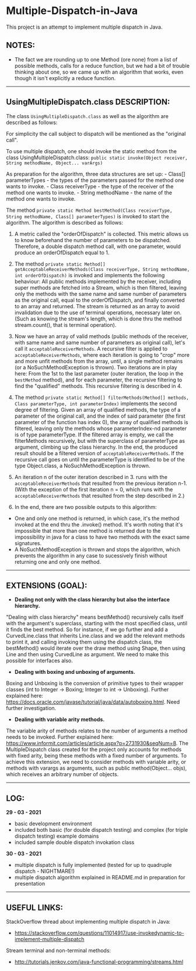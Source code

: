 # Multiple-Dispatch-in-Java

This project is an attempt to implement multiple dispatch in Java.

## NOTES:

- The fact we are rounding up to one Method (ore none) from a list of possible methods, calls for a reduce function, but we had a bit of trouble thinking about one, so we came up with an algorithm that works, even though it isn't explicitly a reduce function. 

---
## UsingMultipleDispatch.class DESCRIPTION:

The class `UsingMultipleDispatch.class` as well as the algorithm are described as follows:

   For simplicity the call subject to dispatch will be mentioned as the "original call".

   To use multiple dispatch, one should invoke the static method from the class UsingMultipleDispatch.class: `public static invoke(Object receiver, String methodName, Object... varArgs)`

   As preparation for the algorithm, three data structures are set up:
      - Class[] parameterTypes - the types of the parameters passed for the method one wants to invoke.
      - Class receiverType - the type of the receiver of the method one wants to invoke.
      - String methodName - the name of the method one wants to invoke.

   The method `private static Method bestMethod(Class receiverType, String methodName, Class[] parameterTypes)` is invoked to start the algorithm. The algorithm is described as follows:

   1. A metric called the "orderOfDispatch" is collected. This metric allows us to know beforehand the number of parameters to be dispatched. Therefore, a double dispatch method call, with one parameter, would produce an orderOfDispatch equal to 1.

   2. The method `private static Method[] getAcceptableReceiverMethods(Class receiverType, String methodName, int orderOfDispatch)` is invoked and implements the following behaviour: All public methods implemented by the receiver, including super methods are fetched into a Stream, which is then filtered, leaving only the methods with the same name and same number of parameters as the original call, equal to the orderOfDispatch, and finally converted to an array and returned. The stream is returned as an array to avoid invalidation due to the use of terminal operations, necessary later on. (Such as knowing the stream's length, which is done thru the method stream.count(), that is terminal operation).

   3. Now we have an array of valid methods (public methods of the receiver, with same name and same number of parameters as original call), let's call it `acceptableReceiverMethods`. A recursive filter is applied to `acceptableReceiverMethods`, where each iteration is going to "crop" more and more unfit methods from the array, until, a single method remains (or a NoSuchMethodException is thrown). Two iterations are in play here: From the 1st to the last parameter (outer iteration, the loop in the `bestMethod` method), and for each parameter, the recursive filtering to find the "qualified" methods. This recursive filtering is described in 4.

   4. The method `private static Method[] filterMethods(Method[] methods, Class parameterType, int parameterIndex)` implements the second degree of filtering. Given an array of qualified methods, the type of a parameter of the original call, and the index of said parameter (the first parameter of the function has index 0), the array of qualified methods is filtered, leaving only the methods whose parameterIndex-nd parameter is of type parameterType. If the filtered array is empty, we call the filterMethods recursively, but with the superclass of parameterType as argument, climbing up the class hierarchy. In the end, the produced result should be a filtered version of `acceptableReceiverMethods`. If the recursive call goes on until the parameterType is identified to be of the type Object.class, a NoSuchMethodException is thrown.

   5. An iteration n of the outer iteration described in 3. runs with the `acceptableReceiverMethods` that resulted from the previous iteration n-1. (With the exception of the first iteration n = 0, which runs with the `acceptableReceiverMethods` that resulted from the step described in 2.)

   6. In the end, there are two possible outputs to this algorithm:
   - One and only one method is returned, in which case, it's the method invoked at the end thru the .invoke() method. It's worth noting that it's impossible that more than one method is returned due to the impossibility in java for a class to have two methods with the exact same signatures.
   - A NoSuchMethodException is thrown and stops the algorithm, which prevents the algorithm in any case to sucessively finish without returning one and only one method.  


---
## EXTENSIONS (GOAL):
- **Dealing not only with the class hierarchy but also the interface hierarchy.**

"Dealing with class hierarchy" means bestMethod() recursively calls itself with the argument's superclass, starting with the most specified class, until it finds the best method. So for instance, if we go further and add a CurvedLine.class that inherits Line.class and we add the relevant methods to print it, and calling invoking them using the dispatch class, the bestMethod() would iterate over the draw method using Shape, then using Line and then using CurvedLine as argument. We need to make this possible for interfaces also. 

- **Dealing with boxing and unboxing of arguments.**

Boxing and Unboxing is the conversion of primitive types to their wrapper classes (int to Integer -> Boxing; Integer to int -> Unboxing). Further explained here: https://docs.oracle.com/javase/tutorial/java/data/autoboxing.html. Need further investigation. 

- **Dealing with variable arity methods.** 

The variable arity of methods relates to the number of arguments a method needs to be invoked. Further explained here: https://www.informit.com/articles/article.aspx?p=2731930&seqNum=8. The MultipleDispatch class created for the project only accounts for methods with fixed arity, being these methods with a fixed number of arguments. To achieve this extension, we need to consider methods with variable arity, or methods with varargs as arguments, such as public method(Object... objs), which receives an arbitrary number of objects.

---
## LOG:

**29 - 03 - 2021**
- basic development environment
- included both basic (for double dispatch testing) and complex (for triple dispatch testing) example domains
- included sample double dispatch invokation class

**30 - 03 - 2021**
- multiple dispatch is fully implemented (tested for up to quadruple dispatch - NIGHTMARE!)
- multiple dispatch algorithm explained in README.md in preparation for presentation

---
## USEFUL LINKS:


StackOverflow thread about implementing multiple dispatch in Java:
- https://stackoverflow.com/questions/11014917/use-invokedynamic-to-implement-multiple-dispatch

Stream terminal and non-terminal methods:
- http://tutorials.jenkov.com/java-functional-programming/streams.html 